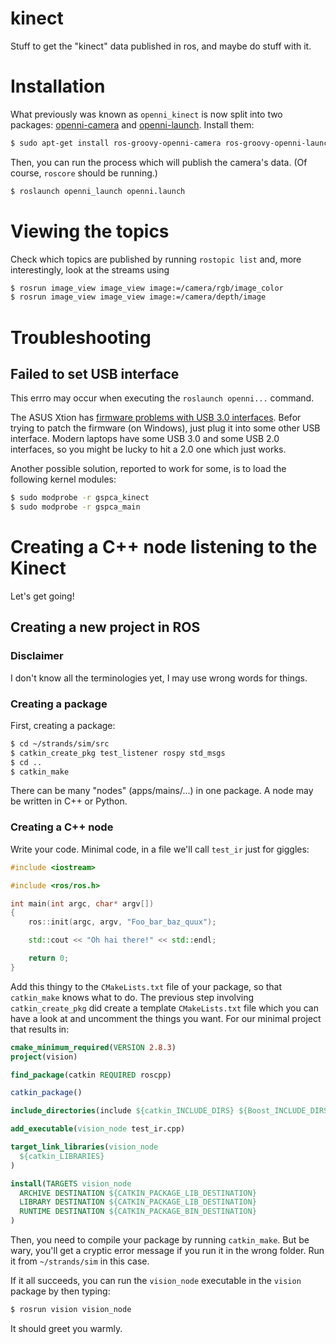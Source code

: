 kinect
======

Stuff to get the "kinect" data published in ros, and maybe do stuff with it.

Installation
============

What previously was known as `openni_kinect` is now split into two packages: [openni-camera](http://www.ros.org/wiki/openni_camera) and [openni-launch](http://www.ros.org/wiki/openni_launch).
Install them:

```bash
$ sudo apt-get install ros-groovy-openni-camera ros-groovy-openni-launch
```

Then, you can run the process which will publish the camera's data. (Of course, `roscore` should be running.)

```bash
$ roslaunch openni_launch openni.launch
```

Viewing the topics
==================

Check which topics are published by running `rostopic list` and, more interestingly, look at the streams using

```bash
$ rosrun image_view image_view image:=/camera/rgb/image_color
$ rosrun image_view image_view image:=/camera/depth/image
```

Troubleshooting
===============

Failed to set USB interface
---------------------------

This errro may occur when executing the `roslaunch openni...` command.

The ASUS Xtion has [firmware problems with USB 3.0 interfaces](http://reconstructme.net/2012/10/13/asus-xtion-usb-3-0-hotfix/).
Befor trying to patch the firmware (on Windows), just plug it into some other USB interface.
Modern laptops have some USB 3.0 and some USB 2.0 interfaces, so you might be lucky to hit a 2.0 one which just works.

Another possible solution, reported to work for some, is to load the following kernel modules:

```bash
$ sudo modprobe -r gspca_kinect
$ sudo modprobe -r gspca_main
```


Creating a C++ node listening to the Kinect
===========================================
Let's get going!

Creating a new project in ROS
-----------------------------

### Disclaimer
I don't know all the terminologies yet, I may use wrong words for things.

### Creating a package
First, creating a package:

```bash
$ cd ~/strands/sim/src
$ catkin_create_pkg test_listener rospy std_msgs
$ cd ..
$ catkin_make
```

There can be many "nodes" (apps/mains/...) in one package.
A node may be written in C++ or Python.

### Creating a C++ node
Write your code. Minimal code, in a file we'll call `test_ir` just for giggles:

```cpp
#include <iostream>

#include <ros/ros.h>

int main(int argc, char* argv[])
{
    ros::init(argc, argv, "Foo_bar_baz_quux");

    std::cout << "Oh hai there!" << std::endl;

    return 0;
}
```

Add this thingy to the `CMakeLists.txt` file of your package, so that `catkin_make` knows what to do.
The previous step involving `catkin_create_pkg` did create a template `CMakeLists.txt` file
which you can have a look at and uncomment the things you want. For our minimal project that
results in:

```cmake
cmake_minimum_required(VERSION 2.8.3)
project(vision)

find_package(catkin REQUIRED roscpp)

catkin_package()

include_directories(include ${catkin_INCLUDE_DIRS} ${Boost_INCLUDE_DIRS})

add_executable(vision_node test_ir.cpp)

target_link_libraries(vision_node
  ${catkin_LIBRARIES}
)

install(TARGETS vision_node
  ARCHIVE DESTINATION ${CATKIN_PACKAGE_LIB_DESTINATION}
  LIBRARY DESTINATION ${CATKIN_PACKAGE_LIB_DESTINATION}
  RUNTIME DESTINATION ${CATKIN_PACKAGE_BIN_DESTINATION}
)
```

Then, you need to compile your package by running `catkin_make`. But be wary, you'll get a cryptic error
message if you run it in the wrong folder. Run it from `~/strands/sim` in this case.

If it all succeeds, you can run the `vision_node` executable in the `vision` package by then typing:

```bash
$ rosrun vision vision_node
```

It should greet you warmly.
